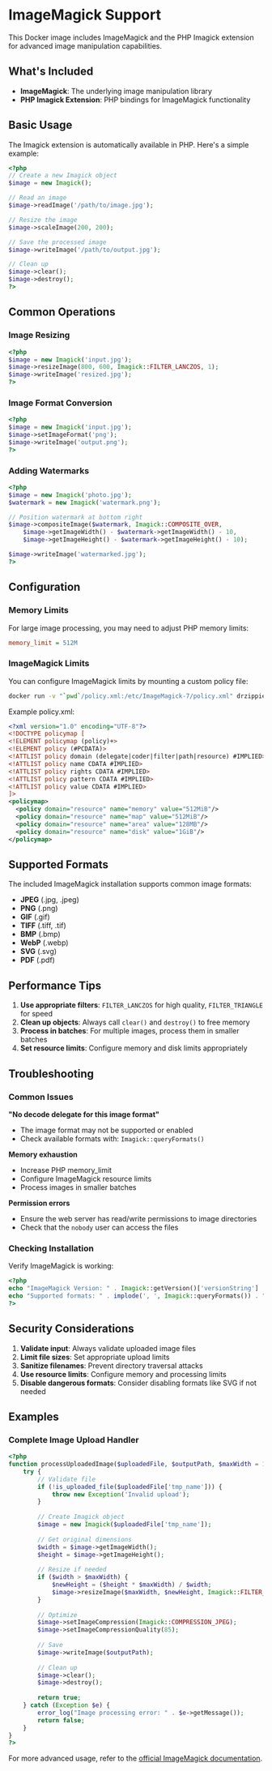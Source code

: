 # ImageMagick Support

This Docker image includes ImageMagick and the PHP Imagick extension for advanced image manipulation capabilities.

## What's Included

- **ImageMagick**: The underlying image manipulation library
- **PHP Imagick Extension**: PHP bindings for ImageMagick functionality

## Basic Usage

The Imagick extension is automatically available in PHP. Here's a simple example:

```php
<?php
// Create a new Imagick object
$image = new Imagick();

// Read an image
$image->readImage('/path/to/image.jpg');

// Resize the image
$image->scaleImage(200, 200);

// Save the processed image
$image->writeImage('/path/to/output.jpg');

// Clean up
$image->clear();
$image->destroy();
?>
```

## Common Operations

### Image Resizing
```php
<?php
$image = new Imagick('input.jpg');
$image->resizeImage(800, 600, Imagick::FILTER_LANCZOS, 1);
$image->writeImage('resized.jpg');
?>
```

### Image Format Conversion
```php
<?php
$image = new Imagick('input.jpg');
$image->setImageFormat('png');
$image->writeImage('output.png');
?>
```

### Adding Watermarks
```php
<?php
$image = new Imagick('photo.jpg');
$watermark = new Imagick('watermark.png');

// Position watermark at bottom right
$image->compositeImage($watermark, Imagick::COMPOSITE_OVER, 
    $image->getImageWidth() - $watermark->getImageWidth() - 10,
    $image->getImageHeight() - $watermark->getImageHeight() - 10);

$image->writeImage('watermarked.jpg');
?>
```

## Configuration

### Memory Limits
For large image processing, you may need to adjust PHP memory limits:

```ini
memory_limit = 512M
```

### ImageMagick Limits
You can configure ImageMagick limits by mounting a custom policy file:

```bash
docker run -v "`pwd`/policy.xml:/etc/ImageMagick-7/policy.xml" drzippie/php-nginx
```

Example policy.xml:
```xml
<?xml version="1.0" encoding="UTF-8"?>
<!DOCTYPE policymap [
<!ELEMENT policymap (policy)+>
<!ELEMENT policy (#PCDATA)>
<!ATTLIST policy domain (delegate|coder|filter|path|resource) #IMPLIED>
<!ATTLIST policy name CDATA #IMPLIED>
<!ATTLIST policy rights CDATA #IMPLIED>
<!ATTLIST policy pattern CDATA #IMPLIED>
<!ATTLIST policy value CDATA #IMPLIED>
]>
<policymap>
  <policy domain="resource" name="memory" value="512MiB"/>
  <policy domain="resource" name="map" value="512MiB"/>
  <policy domain="resource" name="area" value="128MB"/>
  <policy domain="resource" name="disk" value="1GiB"/>
</policymap>
```

## Supported Formats

The included ImageMagick installation supports common image formats:

- **JPEG** (.jpg, .jpeg)
- **PNG** (.png)
- **GIF** (.gif)
- **TIFF** (.tiff, .tif)
- **BMP** (.bmp)
- **WebP** (.webp)
- **SVG** (.svg)
- **PDF** (.pdf)

## Performance Tips

1. **Use appropriate filters**: `FILTER_LANCZOS` for high quality, `FILTER_TRIANGLE` for speed
2. **Clean up objects**: Always call `clear()` and `destroy()` to free memory
3. **Process in batches**: For multiple images, process them in smaller batches
4. **Set resource limits**: Configure memory and disk limits appropriately

## Troubleshooting

### Common Issues

**"No decode delegate for this image format"**
- The image format may not be supported or enabled
- Check available formats with: `Imagick::queryFormats()`

**Memory exhaustion**
- Increase PHP memory_limit
- Configure ImageMagick resource limits
- Process images in smaller batches

**Permission errors**
- Ensure the web server has read/write permissions to image directories
- Check that the `nobody` user can access the files

### Checking Installation

Verify ImageMagick is working:

```php
<?php
echo "ImageMagick Version: " . Imagick::getVersion()['versionString'] . "\n";
echo "Supported formats: " . implode(', ', Imagick::queryFormats()) . "\n";
?>
```

## Security Considerations

1. **Validate input**: Always validate uploaded image files
2. **Limit file sizes**: Set appropriate upload limits
3. **Sanitize filenames**: Prevent directory traversal attacks
4. **Use resource limits**: Configure memory and processing limits
5. **Disable dangerous formats**: Consider disabling formats like SVG if not needed

## Examples

### Complete Image Upload Handler
```php
<?php
function processUploadedImage($uploadedFile, $outputPath, $maxWidth = 1200) {
    try {
        // Validate file
        if (!is_uploaded_file($uploadedFile['tmp_name'])) {
            throw new Exception('Invalid upload');
        }
        
        // Create Imagick object
        $image = new Imagick($uploadedFile['tmp_name']);
        
        // Get original dimensions
        $width = $image->getImageWidth();
        $height = $image->getImageHeight();
        
        // Resize if needed
        if ($width > $maxWidth) {
            $newHeight = ($height * $maxWidth) / $width;
            $image->resizeImage($maxWidth, $newHeight, Imagick::FILTER_LANCZOS, 1);
        }
        
        // Optimize
        $image->setImageCompression(Imagick::COMPRESSION_JPEG);
        $image->setImageCompressionQuality(85);
        
        // Save
        $image->writeImage($outputPath);
        
        // Clean up
        $image->clear();
        $image->destroy();
        
        return true;
    } catch (Exception $e) {
        error_log("Image processing error: " . $e->getMessage());
        return false;
    }
}
?>
```

For more advanced usage, refer to the [official ImageMagick documentation](https://imagemagick.org/script/php.php).